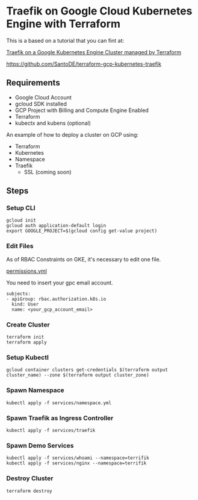 # Traefik on Google Cloud Kubernetes Engine with Terraform

This is a based on a tutorial that you can fint at:

[Traefik on a Google Kubernetes Engine Cluster managed by Terraform](https://medium.com/google-cloud/traefik-on-a-google-kubernetes-engine-cluster-managed-by-terraform-ad871be8ee26)

https://github.com/SantoDE/terraform-gcp-kubernetes-traefik

## Requirements
* Google Cloud Account
* gcloud SDK installed
* GCP Project with Billing and Compute Engine Enabled
* Terraform
* kubectx and kubens (optional)

An example of how to deploy a cluster on GCP using:
* Terraform
* Kubernetes
* Namespace
* Traefik
    - SSL (coming soon)

## Steps

### Setup CLI
```
gcloud init
gcloud auth application-default login
export GOOGLE_PROJECT=$(gcloud config get-value project)
```

### Edit Files

As of RBAC Constraints on GKE, it's necessary to edit one file. 

[permissions.yml](services/traefik/01_permissions.yml)

You need to insert your gpc email account.

```
subjects:
- apiGroup: rbac.authorization.k8s.io
  kind: User
  name: <your_gcp_account_email>
```

### Create Cluster
```
terraform init
terraform apply
```

### Setup Kubectl
```
gcloud container clusters get-credentials $(terraform output cluster_name) --zone $(terraform output cluster_zone)
```

### Spawn Namespace
```
kubectl apply -f services/namespace.yml
```

### Spawn Traefik as Ingress Controller
<!-- name space embedded -->
```
kubectl apply -f services/traefik
```

### Spawn Demo Services
```
kubectl apply -f services/whoami --namespace=terrifik
kubectl apply -f services/nginx --namespace=terrifik
```

### Destroy Cluster
```
terraform destroy
```